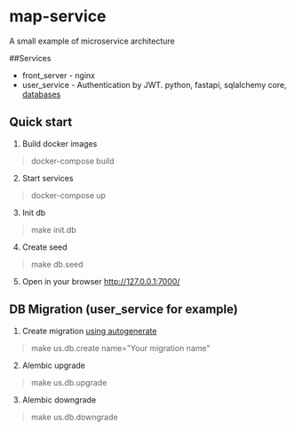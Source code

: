 # map-service
A small example of microservice architecture

##Services
* front_server - nginx
* user_service - Authentication by JWT. python, fastapi, sqlalchemy core, [databases](https://github.com/encode/databases/)

## Quick start
1. Build docker images
> docker-compose build
2. Start services
> docker-compose up
3. Init db
> make init.db
4. Create seed
> make db.seed
5. Open in your browser http://127.0.0.1:7000/

## DB Migration (user_service for example)
1. Create migration [using autogenerate](https://alembic.sqlalchemy.org/en/latest/autogenerate.html)
> make us.db.create name="Your migration name"
2. Alembic upgrade
> make us.db.upgrade
3. Alembic downgrade
> make us.db.downgrade
